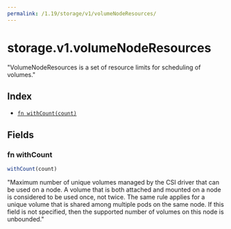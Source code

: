 ```yaml
---
permalink: /1.19/storage/v1/volumeNodeResources/
---
```


# storage.v1.volumeNodeResources

"VolumeNodeResources is a set of resource limits for scheduling of volumes."

## Index

* [`fn withCount(count)`](#fn-withcount)

## Fields

### fn withCount

```ts
withCount(count)
```

"Maximum number of unique volumes managed by the CSI driver that can be used on a node. A volume that is both attached and mounted on a node is considered to be used once, not twice. The same rule applies for a unique volume that is shared among multiple pods on the same node. If this field is not specified, then the supported number of volumes on this node is unbounded."